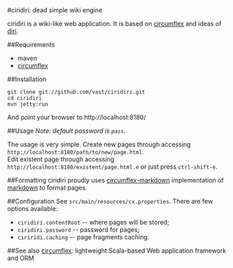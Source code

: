 #ciridiri: dead simple wiki engine

ciridiri is a wiki-like web application. It is based on [circumflex][] and
ideas of [diri](http://repo.cat-v.org/diri/).

##Requirements

* maven
* [circumflex][]

##Installation

    git clone git://github.com/vast/ciridiri.git
    cd ciridiri
    mvn jetty:run

And point your browser to http://localhost:8180/

##Usage
_Note: default password is `pass`._

The usage is very simple. Create new pages through accessing `http://localhost:8180/path/to/new/page.html`.  
Edit existent page through accessing `http://localhost:8180/existent/page.html.e` or just press `ctrl-shift-e`.

##Formatting
ciridiri proudly uses [circumflex-markdown](http://circumflex.ru/index.html#md) implementation of [markdown](http://daringfireball.net/projects/markdown/) to format pages.

##Configuration
See `src/main/resources/cx.properties`. There are few options available:

* `ciridiri.contentRoot` -- where pages will be stored;
* `ciridiri.password` -- password for pages;
* `ciriridi.caching` -- page fragments caching.

##See also
[circumflex][]: lightweight Scala-based Web application framework and ORM

[circumflex]: http://circumflex.ru/

